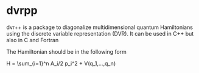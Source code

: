# dvrpp
dvr++ is a package to diagonalize multidimensional quantum Hamiltonians using the discrete variable representation (DVR).
It can be used in C++ but also in C and Fortran

The Hamiltonian should be in the following form

H = \sum_{i=1}^n A_i/2 p_i^2 + V(q_1,...,q_n)

